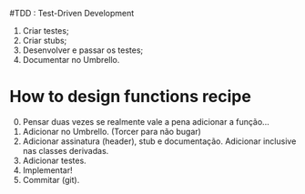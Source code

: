 #TDD : Test-Driven Development

1. Criar testes;
2. Criar stubs;
3. Desenvolver e passar os testes;
4. Documentar no Umbrello.


# How to design functions recipe

0. Pensar duas vezes se realmente vale a pena adicionar a função...
1. Adicionar no Umbrello. (Torcer para não bugar)
2. Adicionar assinatura (header), stub e documentação. Adicionar inclusive nas classes derivadas.
3. Adicionar testes.
4. Implementar!
5. Commitar (git).
